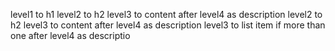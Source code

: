 level1 to h1
	level2 to h2
		 level3 to content 
			after level4 as description
	level2 to h2
		 level3 to content
			after level4 as description
		level3 to list item if more than one
			after level4 as descriptio